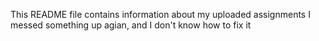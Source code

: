 This README file contains information about my uploaded assignments
I messed something up agian, and I don't know how to fix it
